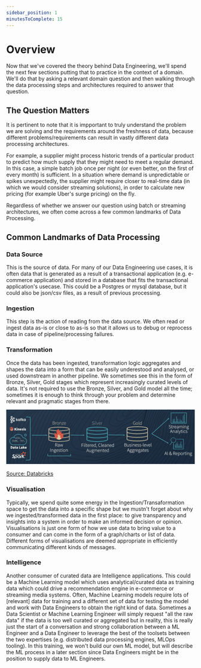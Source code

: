 ```yaml
---
sidebar_position: 1
minutesToComplete: 15
---
```


# Overview
Now that we've covered the theory behind Data Engineering, we'll spend the next few sections putting that to practice in the context of a domain. We'll do that by asking a relevant domain question and then walking through the data processing steps and architectures required to answer that question.

## The Question Matters
 It is pertinent to note that it is impportant to truly understand the problem we are solving and the requirements around the freshness of data, because different problems/requirements can result in vastly different data processing architectures.

For example, a supplier might process historic trends of a particular product to predict how much supply that they might need to meet a regular demand. In this case, a simple batch job once per night (or even better, on the first of every month) is sufficient. In a situation where demand is unpredictable or spikes unexpectedly, the supplier might require closer to real-time data (in which we would consider streaming solutions), in order to calculate new pricing (for example Uber's surge pricing) on the fly.

Regardless of whether we answer our question using batch or streaming architectures, we often come across a few common landmarks of Data Processing.

## Common Landmarks of Data Processing
### Data Source
This is the source of data. For many of our Data Engineering use cases, it is often data that is generated as a result of a transactional application (e.g. e-commerce application) and stored in a database that fits the transactional application's usecase. This could be a Postgres or mysql database, but it could also be json/csv files, as a result of previous processing.

### Ingestion
This step is the action of reading from the data source. We often read or ingest data as-is or close to as-is so that it allows us to debug or reprocess data in case of pipeline/processing failures. 

### Transformation
Once the data has been ingested, transformation logic aggregates and shapes the data into a form that can be easily underestood and analysed, or used downstream in another pipeline. We sometimes see this in the form of Bronze, Silver, Gold stages which represent increasingly curated levels of data. It's not required to use the Bronze, Silver, and Gold model all the time; sometimes it is enough to think through your problem and determine relevant and pragmatic stages from there.

<div style={{textAlign: 'center'}}>

![bronze-silver-gold.png](./assets/bronze-silver-gold.png)

[Source: Databricks](https://www.databricks.com/blog/2019/08/14/productionizing-machine-learning-with-delta-lake.html)

</div>

### Visualisation
Typically, we spend quite some energy in the Ingestion/Transaformation space to get the data into a specific shape but we mustn't forget about why we ingested/transformed data in the first place: to give transparency and insights into a system in order to make an informed decision or opinion. Visualisations is just one form of how we use data to bring value to a consumer and can come in the form of a graph/charts or list of data. Different forms of visualisations are deemed appropriate in efficiently communicating different kinds of messages.

### Intelligence
Another consumer of curated data are Intelligence applications. This could be a Machine Learning model which uses analytical/curated data as training data which could drive a recommendation engine in e-commerce or streaming media systems. Often, Machine Learning models require lots of [relevant] data for training and a different set of data for testing the model and work with Data Engineers to obtain the right kind of data. Sometimes a Data Scientist or Machine Learning Engineer will simply request "all the raw data" if the data is too well curated or aggregated but in reality, this is really just the start of a conversation and strong collaboration between a ML Engineer and a Data Engineer to leverage the best of the toolsets between the two expertises (e.g. distributed data processing engines, MLOps tooling). In this training, we won't build our own ML model, but will describe the ML process in a later section since Data Engineers might be in the position to supply data to ML Engineers.



